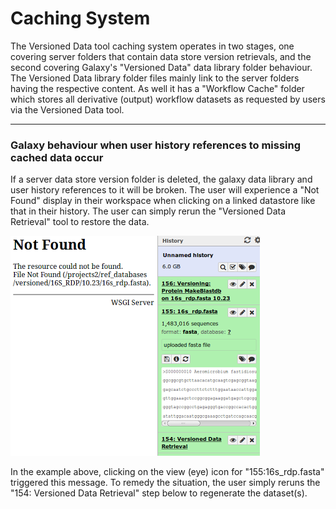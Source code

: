 # Caching System

The Versioned Data tool caching system operates in two stages, one covering server folders that contain data store version retrievals, and the second covering Galaxy's "Versioned Data" data library folder behaviour.  The Versioned Data library folder files mainly link to the server folders having the respective content.  As well it has a "Workflow Cache" folder which stores all derivative (output) workflow datasets as requested by users via the Versioned Data tool.

---

### Galaxy behaviour when user history references to missing cached data occur

If a server data store version folder is deleted, the galaxy data library and user history references to it will be broken.  The user will experience a "Not Found" display in their workspace when clicking on a linked datastore like that in their history.  The user can simply rerun the "Versioned Data Retrieval" tool to restore the data.

![message when selected dataset file no longer exists on the server](bad_history_item.png)

In the example above, clicking on the view (eye) icon for "155:16s_rdp.fasta" triggered this message.  To remedy the situation, the user simply reruns the "154: Versioned Data Retrieval" step below to regenerate the dataset(s).
